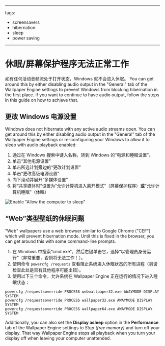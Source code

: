 - - -
  tags:
  - screensavers
  - hibernation
  - sleep
  - power saving
- - -

# 休眠/屏幕保护程序无法正常工作

如有任何活动音频流处于打开状态，Windows 就不会进入休眠。 You can get around this by either disabling audio output in the "General" tab of the Wallpaper Engine settings to prevent Windows from blocking hibernation in the first place. If you want to continue to have audio output, follow the steps in this guide on how to achieve that.

## 更改 Windows 电源设置

Windows does not hibernate with any active audio streams open. You can get around this by either disabling audio output in the "General" tab of the Wallpaper Engine settings or re-configuring your Windows to allow it to sleep with audio playback enabled:

1. 通过在 Windows 搜索中键入名称，转到 Windows 的“电源和睡眠设置”。
2. 单击“其他电源设置”
3. 单击所选计划旁边的“更改计划设置”
4. 单击“更改高级电源设置”
5. 向下滚动并展开“多媒体设置”
6. 将“共享媒体时”设置为“允许计算机进入离开模式”（屏幕保护程序）**或**“允许计算机睡眠”（休眠）

![Enable "Allow the computer to sleep"](./power.gif)

## “Web”类型壁纸的休眠问题

"Web" wallpapers use a web browser similar to Google Chrome ("CEF") which will prevent hibernation mode. Until this is fixed in the browser, you can get around this with some command-line prompts.

1. 在 Windows 中搜索“cmd.exe”，然后右键单击它，选择“以管理员身份运行”（非常重要，否则将无法工作！）。
2. 使用命令 `powercfg /requests` 查看阻止系统进入休眠状态的所有进程（另请检查此处是否有其他程序可能出错）。
3. 使用以下三个命令，允许系统在 Wallpaper Engine 正在运行的情况下进入睡眠状态：

```
powercfg /requestsoverride PROCESS webwallpaper32.exe AWAYMODE DISPLAY SYSTEM
powercfg /requestsoverride PROCESS wallpaper32.exe AWAYMODE DISPLAY SYSTEM
powercfg /requestsoverride PROCESS wallpaper64.exe AWAYMODE DISPLAY SYSTEM
```

Additionally, you can also set the **Display asleep** option in the **Performance** tab of the Wallpaper Engine settings to *Stop (free memory)* and turn off your display. That way Wallpaper Engine stops all playback when you turn your display off when leaving your computer unattended.